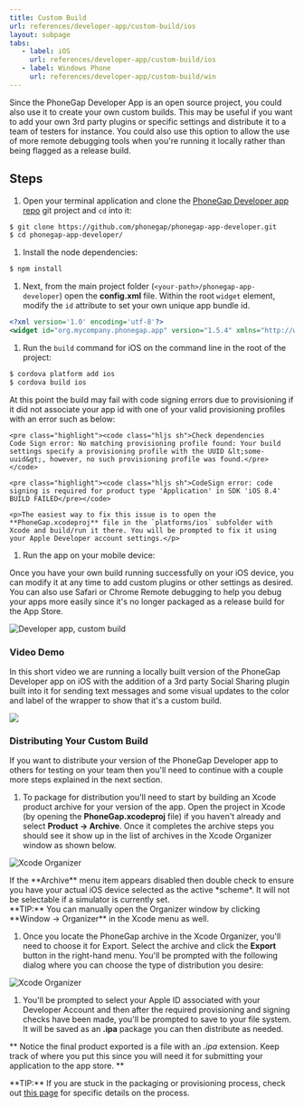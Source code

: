 ```yaml
---
title: Custom Build
url: references/developer-app/custom-build/ios
layout: subpage
tabs:
   - label: iOS
     url: references/developer-app/custom-build/ios
   - label: Windows Phone
     url: references/developer-app/custom-build/win
---
```


Since the PhoneGap Developer App is an open source project, you could also use it to create your own custom builds. This may be useful if you want to add your own 3rd party plugins or specific settings and distribute it to a team of testers for instance. You could also use this option to allow the use of more remote debugging tools when you're running it locally rather than being flagged as a release build.

## Steps

1. Open your terminal application and clone the [PhoneGap Developer app repo](https://github.com/phonegap/phonegap-app-developer) git project and `cd` into it:

  ```sh
  $ git clone https://github.com/phonegap/phonegap-app-developer.git
  $ cd phonegap-app-developer/
  ```

1. Install the node dependencies:

  ```sh
  $ npm install
  ```

1. Next, from the main project folder (`<your-path>/phonegap-app-developer`) open the **config.xml** file. Within the root `widget` element, modify the `id` attribute to set your own unique app bundle id.

  ```xml
  <?xml version='1.0' encoding='utf-8'?>
  <widget id="org.mycompany.phonegap.app" version="1.5.4" xmlns="http://www.w3.org/ns/widgets" xmlns:gap="http://phonegap.com/ns/1.0">
  ```

1. Run the `build` command for iOS on the command line in the root of the project:

  ```sh
  $ cordova platform add ios
  $ cordova build ios
  ```

  <div class='alert--warning'>
    <p>At this point the build may fail with code signing errors due to provisioning if it did not associate your app id with one of your valid provisioning profiles with an error such as below:</p>

    <pre class="highlight"><code class="hljs sh">Check dependencies
    Code Sign error: No matching provisioning profile found: Your build settings specify a provisioning profile with the UUID &lt;some-uuid&gt;, however, no such provisioning profile was found.</pre></code>

    <pre class="highlight"><code class="hljs sh">CodeSign error: code signing is required for product type 'Application' in SDK 'iOS 8.4' BUILD FAILED</pre></code>

    <p>The easiest way to fix this issue is to open the **PhoneGap.xcodeproj** file in the `platforms/ios` subfolder with Xcode and build/run it there. You will be prompted to fix it using your Apple Developer account settings.</p>
  </div>

1. Run the app on your mobile device:

  Once you have your own build running successfully on your iOS device, you can modify it at any time to add custom plugins or other settings as desired. You can also use Safari or Chrome Remote debugging to help you debug your apps more easily since it's no longer packaged as a release build for the App Store.

  <img class="mobile-image" src="/images/custom-build1.png" alt="Developer app, custom build"/>

### Video Demo

In this short video we are running a locally built version of the PhoneGap Developer app on iOS with the addition of a 3rd party Social Sharing plugin built into it for sending text messages and some visual updates to the color and label of the wrapper to show that it's a custom build.

![](/images/ios-custom-build.gif)

### Distributing Your Custom Build

If you want to distribute your version of the PhoneGap Developer app to others for testing on your team then you'll need to continue with a couple more steps explained in the next section.

1. To package for distribution you'll need to start by building an Xcode product archive for your version of the app. Open the project in Xcode (by opening the **PhoneGap.xcodeproj** file) if you haven't already and select **Product -> Archive**. Once it completes the archive steps you should see it show up in the list of archives in the Xcode Organizer window as shown below.

  ![Xcode Organizer](/images/xcode-organizer.png)

  <div class='alert--warning'>If the **Archive** menu item appears disabled then double check to ensure you have your actual iOS device selected as the active *scheme*. It will not be selectable if a simulator is currently set.</div>

  <div class='alert--tip'>**TIP:** You can manually open the Organizer window by clicking **Window -> Organizer** in the Xcode menu as well.</div>

1. Once you locate the PhoneGap archive in the Xcode Organizer, you'll need to choose it for Export. Select the archive and click the **Export** button in the right-hand menu. You'll be prompted with the following dialog where you can choose the type of distribution you desire:

  ![Xcode Organizer](/images/ad-hoc.png)

1. You'll be prompted to select your Apple ID associated with your Developer Account and then after the required provisioning and signing checks have been made, you'll be prompted to save to your file system. It will be saved as an **.ipa** package you can then distribute as needed.

  ** Notice the final product exported is a file with an *.ipa* extension. Keep track of where you put this since you will need it for submitting your application to the app store. **

<div class="alert--tip">**TIP:** If you are stuck in the packaging or provisioning process, check out <a href='https://developer.apple.com/library/ios/documentation/IDEs/Conceptual/AppDistributionGuide/SubmittingYourApp/SubmittingYourApp.html'>this page</a> for specific details on the process.</div>
